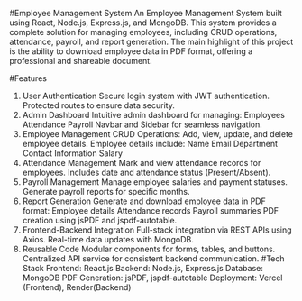#Employee Management System
An Employee Management System built using React, Node.js, Express.js, and MongoDB. This system provides a complete solution for managing employees, including CRUD operations, attendance, payroll, and report generation. The main highlight of this project is the ability to download employee data in PDF format, offering a professional and shareable document.

#Features
1. User Authentication
Secure login system with JWT authentication.
Protected routes to ensure data security.
2. Admin Dashboard
Intuitive admin dashboard for managing:
Employees
Attendance
Payroll
Navbar and Sidebar for seamless navigation.
3. Employee Management
CRUD Operations:
Add, view, update, and delete employee details.
Employee details include:
Name
Email
Department
Contact Information
Salary
4. Attendance Management
Mark and view attendance records for employees.
Includes date and attendance status (Present/Absent).
5. Payroll Management
Manage employee salaries and payment statuses.
Generate payroll reports for specific months.
6. Report Generation
Generate and download employee data in PDF format:
Employee details
Attendance records
Payroll summaries
PDF creation using jsPDF and jspdf-autotable.
7. Frontend-Backend Integration
Full-stack integration via REST APIs using Axios.
Real-time data updates with MongoDB.
8. Reusable Code
Modular components for forms, tables, and buttons.
Centralized API service for consistent backend communication.
#Tech Stack
Frontend: React.js
Backend: Node.js, Express.js
Database: MongoDB
PDF Generation: jsPDF, jspdf-autotable
Deployment: Vercel (Frontend), Render(Backend)
